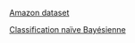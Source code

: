 [Amazon dataset](https://data.world/datafiniti/consumer-reviews-of-amazon-products)

[Classification naïve Bayésienne](https://mrmint.fr/naive-bayes-classifier)
